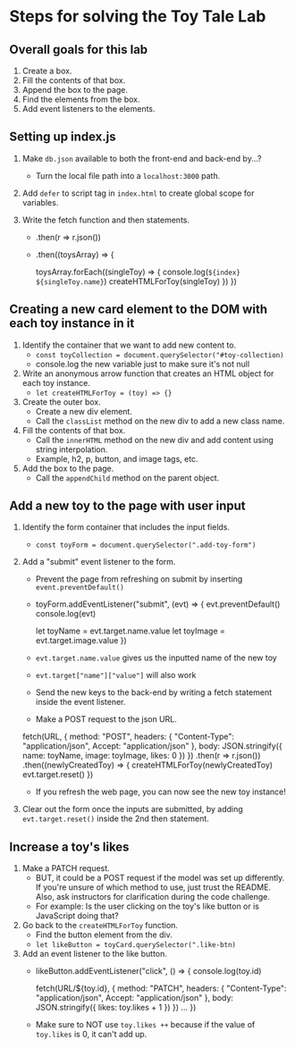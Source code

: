 # Steps for solving the Toy Tale Lab

## Overall goals for this lab
1. Create a box.
2. Fill the contents of that box.
3. Append the box to the page.
4. Find the elements from the box.
5. Add event listeners to the elements.

## Setting up index.js
1. Make `db.json` available to both the front-end and back-end by...?
    * Turn the local file path into a `localhost:3000` path.
2. Add `defer` to script tag in `index.html` to create global scope for variables.
3. Write the fetch function and then statements.

    * .then(r => r.json())
    * .then((toysArray) => {

        toysArray.forEach((singleToy) => {
            console.log(`${index} ${singleToy.name}`)
            createHTMLForToy(singleToy)
        })
    })

## Creating a new card element to the DOM with each toy instance in it
1. Identify the container that we want to add new content to.
    * `const toyCollection = document.querySelector("#toy-collection)`
    * console.log the new variable just to make sure it's not null
2. Write an anonymous arrow function that creates an HTML object for each toy instance.
    * `let createHTMLForToy = (toy) => {}`
3. Create the outer box.
    * Create a new div element.
    * Call the `classList` method on the new div to add a new class name.
4. Fill the contents of that box.
    * Call the `innerHTML` method on the new div and add content using string interpolation.
    * Example, h2, p, button, and image tags, etc.
5. Add the box to the page.
    * Call the `appendChild` method on the parent object.

## Add a new toy to the page with user input
1. Identify the form container that includes the input fields.
    * `const toyForm = document.querySelector(".add-toy-form")`
2. Add a "submit" event listener to the form.
    * Prevent the page from refreshing on submit by inserting `event.preventDefault()`
    * toyForm.addEventListener("submit", (evt) => {
        evt.preventDefault()
        console.log(evt)

        let toyName = evt.target.name.value
        let toyImage = evt.target.image.value
    })

    * `evt.target.name.value` gives us the inputted name of the new toy
    * `evt.target["name"]["value"]` will also work
    * Send the new keys to the back-end by writing a fetch statement inside the event listener.
    * Make a POST request to the json URL.
    
    fetch(URL, {
        method: "POST",
        headers: {
            "Content-Type": "application/json",
            Accept: "application/json"
        },
        body: JSON.stringify({
            name: toyName,
            image: toyImage,
            likes: 0
        })
    })
        .then(r => r.json())
        .then((newlyCreatedToy) => {
            createHTMLForToy(newlyCreatedToy)
            evt.target.reset()
    })

    * If you refresh the web page, you can now see the new toy instance!
3. Clear out the form once the inputs are submitted, by adding `evt.target.reset()` inside the 2nd then statement.

## Increase a toy's likes
1. Make a PATCH request.
    * BUT, it could be a POST request if the model was set up differently. If you're unsure of which method to use, just trust the README. Also, ask instructors for clarification during the code challenge.
    * For example: Is the user clicking on the toy's like button or is JavaScript doing that?
2. Go back to the `createHTMLForToy` function.
    * Find the button element from the div.
    * `let likeButton = toyCard.querySelector(".like-btn)`
3. Add an event listener to the like button.
    * likeButton.addEventListener("click", () => {
        console.log(toy.id)
        
        fetch(URL/${toy.id}, {
        method: "PATCH",
        headers: {
            "Content-Type": "application/json",
            Accept: "application/json"
        },
        body: JSON.stringify({
            likes: toy.likes + 1
        })
    })
        ...
    })
    * Make sure to NOT use `toy.likes ++` because if the value of `toy.likes` is 0, it can't add up.